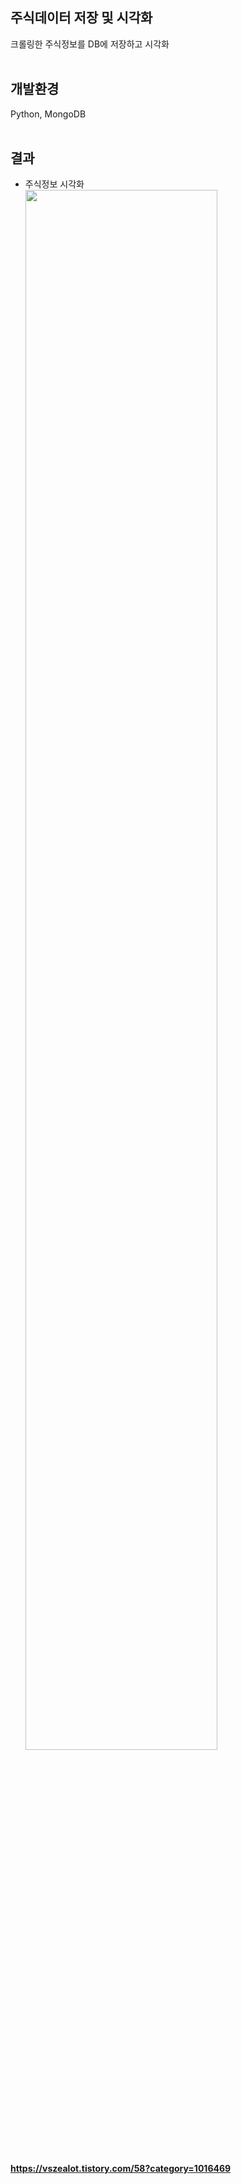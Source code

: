## 주식데이터 저장 및 시각화
크롤링한 주식정보를 DB에 저장하고 시각화
<br><br>

## 개발환경
Python, MongoDB
<br><br>

## 결과
* 주식정보 시각화<br><img width="80%" src="https://img1.daumcdn.net/thumb/R1280x0/?scode=mtistory2&fname=https%3A%2F%2Fblog.kakaocdn.net%2Fdn%2FoQzui%2Fbtq7WusmndI%2F5dtYp1rYQ1gygnadR2nkJ1%2Fimg.png"/><br><br>

#### https://vszealot.tistory.com/58?category=1016469
